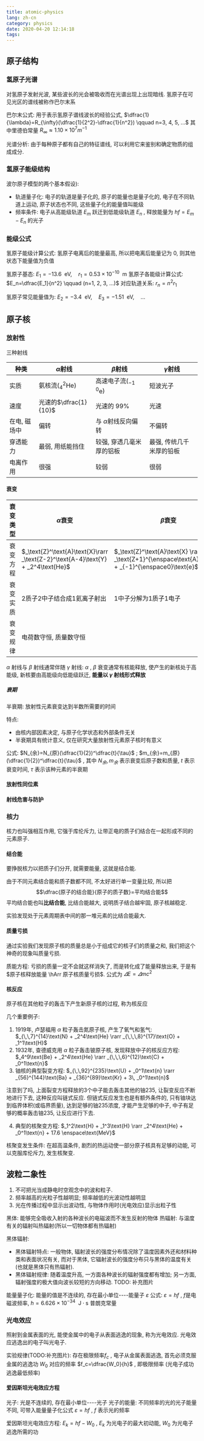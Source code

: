 ```yaml
---
title: atomic-physics
lang: zh-cn
category: physics
date: 2020-04-20 12:14:18
tags:
---
```


## 原子结构

### 氢原子光谱

对氢原子发射光波, 某些波长的光会被吸收而在光谱出现上出现暗线. 氢原子在可见光区的谱线被称作巴尔末系

巴尔末公式: 用于表示氢原子谱线波长的经验公式, $\dfrac{1}{\lambda}=R_{\infty}(\dfrac{1}{2^2}-\dfrac{1}{n^2}) \qquad n=3, 4, 5, ...$
其中里德伯常量 $R_{\infty}\approx1.10\times10^7 m^{-1}$

光谱分析: 由于每种原子都有自己的特征谱线, 可以利用它来鉴别和确定物质的组成成分.

### 氢原子能级结构

波尔原子模型的两个基本假设):
* 轨道量子化:
  电子的轨道是量子化的, 原子的能量也是量子化的, 电子在不同轨道上运动, 原子状态也不同, 这些量子化的能量值叫能级
* 频率条件:
  电子从高能级轨道 $E_m$ 跃迁到低能级轨道 $E_n$ , 释放能量为 $hf=E_m-E_n$ 的光子

### 能级公式

氢原子能级计算公式:
氢原子电离后的能量最高, 所以把电离后能量记为 0, 则其他状态下能量值为负值

氢原子基态: $E_1=-13.6 \enspace\text{eV},\quad r_1=0.53\times10^{-10} \enspace\text{m}$
氢原子各能级计算公式: $E_n=\dfrac{E_1}{n^2} \qquad (n=1, 2, 3, ...)$
对应轨道关系: $r_n=n^2r_1$

氢原子常见能量值为: $E_2=-3.4 \enspace\text{eV},\quad E_3=-1.51 \enspace\text{eV},\quad ...$

## 原子核

### 放射性

三种射线

| 种类 | $\alpha$射线 | $\beta$射线 | $\gamma$射线 |
| --- | ------------ | ----------- | ----------- |
| 实质 | 氨核流($_4^2\text{He}$) | 高速电子流($_{-1}^{\enspace0}\text{e}$) | 短波光子 |
| 速度 | 光速的$\dfrac{1}{10}$ | 光速的 $99\%$ | 光速 |
| 在电, 磁场中 | 偏转 | 与 $\alpha$射线反向偏转 | 不偏转 |
| 穿透能力 | 最弱, 用纸能挡住 | 较强, 穿透几毫米厚的铝板 | 最强, 传统几千米厚的铅板 |
| 电离作用 | 很强 | 较弱 | 很弱 |
 
#### 衰变

| 衰变类型 | $\alpha$衰变 | $\beta$衰变 |
| ------- | ------------ | ---------- |
| 衰变方程 | $_\text{Z}^\text{A}\text{X}\rarr _\text{Z-2}^\text{A-4}\text{Y} + _2^4\text{He}$ | $_\text{Z}^\text{A}\text{X} \rarr _\text{Z+1}^{\enspace\text{A}}\text{Y} + _{-1}^{\enspace0}\text{e}$ |
| 衰变实质 | 2质子2中子结合成1氦离子射出 | 1中子分解为1质子1电子 |
| 衰变规律 | 电荷数守恒, 质量数守恒 |

$\alpha$ 射线与 $\beta$ 射线通常伴随 $\gamma$ 射线: $\alpha$ , $\beta$ 衰变通常有核能释放, 使产生的新核处于高能级, 新核要由高能级向低能级跃迁, **能量以 $\gamma$ 射线形式释放**

##### 衰期

半衰期: 放射性元素衰变达到半数所需要的时间

特点:
* 由核内部因素决定, 与原子化学状态和外部条件无关
* 半衰期具有统计意义, 仅在研究大量放射性元素原子核时有意义

公式: $N_{余}=N_{原}(\dfrac{1}{2})^\dfrac{t}{\tau}$ ; $m_{余}=m_{原}(\dfrac{1}{2})^\dfrac{t}{\tau}$ , 其中 $N_{余}, m_{余}$ 表示衰变后原子数和质量, $t$ 表示衰变时间, $\tau$ 表示该种元素的半衰期

#### 放射性同位素

#### 射线危害与防护

### 核力

核力也叫强相互作用, 它强于库伦斥力, 让带正电的质子们结合在一起形成不同的元素原子.

#### 结合能

要挣脱核力以把质子们分开, 就需要能量, 这就是结合能.

由于不同元素结合能和质子数都不同, 不太好进行单一变量比较, 所以把
$$\dfrac{原子的结合能}{原子的质子数}=平均结合能$$
平均结合能也叫**比结合能**, 比结合能越大, 说明质子结合越牢固, 原子核越稳定.

实验发现处于元素周期表中间的那一堆元素的比结合能最大.

#### 质量亏损

通过实验我们发现原子核的质量总是小于组成它的核子们的质量之和, 我们把这个神奇的现象叫质量亏损.

质能方程: 亏损的质量一定不会就这样消失了, 而是转化成了能量释放出来, 于是有 $原子核释放能量 \hArr 原子核质量亏损$. 公式为 $\varDelta E=\varDelta mc^2$

#### 核反应

原子核在其他粒子的轰击下产生新原子核的过程, 称为核反应

几个重要例子:
1. 1919年, 卢瑟福用 $\alpha$ 粒子轰击氮原子核, 产生了氧气和氢气: $_{\,\,7}^{14}\text{N} + _2^4\text{He} \rarr _{\,\,\,8}^{17}\text{O} + _1^1\text{H}$
2. 1932年, 查德威克用 $\alpha$ 粒子轰击铍原子核, 发现释放中子的核反应方程: $_4^9\text{Be} + _2^4\text{He} \rarr _{\,\,\,6}^{12}\text{C} + _0^1\text{n}$
3. 铀核的典型裂变方程: $_{\,\,92}^{235}\text{U} + _0^1\text{n} \rarr _{56}^{144}\text{Ba} + _{36}^{89}\text{Kr} + 3\, _0^1\text{n}$

注意到了吗, 上面裂变方程释放的3个中子能去轰击其他的铀235, 让裂变反应不断地进行下去, 这种反应叫链式反应.
但链式反应发生也是有额外条件的, 只有铀块达到临界体积(或临界质量), 达到足够的铀235浓度, 才能产生足够的中子, 中子有足够的概率轰击铀235, 让反应进行下去.

4. 典型的核聚变方程: $_1^2\text{H} + _1^3\text{H} \rarr _2^4\text{He} + _0^1\text{n} + 17.6 \enspace\text{MeV}$

核聚变发生条件: 在超高温条件, 剧烈的热运动使一部分原子核具有足够的动能, 可以克服库伦斥力, 发生核聚变.

## 波粒二象性

1. 不可把光当成静电时空观念中的波和粒子.
2. 频率越高的光粒子性越明显; 频率越低的光波动性越明显
3. 光在传播过程中显示出波动性, 与物体作用时(光电效应)显示出粒子性

黑体: 能够完全吸收入射的各种波长的电磁波而不发生反射的物体
热辐射: 与温度有关的辐射叫热辐射(所以一切物体都有热辐射)

黑体辐射:
* 黑体辐射特点: 一般物体, 辐射波长的强度分布情况除了温度因素外还和材料种类和表面状况有关, 而对于黑体, 它辐射波长的强度分布只与黑体的温度有关(也就是黑体只有热辐射).
* 黑体辐射规律: 随着温度升高, 一方面各种波长的辐射强度都有增加; 另一方面, 辐射强度的极大值向波长较短的方向移动. TODO: 补充图片

能量量子化: 能量的值是不连续的, 存在最小单位----能量子 $\varepsilon$
公式: $\varepsilon=hf$ , $f$是电磁波频率, $h=6.626\times10^{-34} \enspace\text{J}\cdot\text{s}$ 普朗克常量

### 光电效应

照射到金属表面的光, 能使金属中的电子从表面逃逸的现象, 称为光电效应.
光电效应逃逸出的电子叫光电子.

实验规律(TODO:补充图片): 存在极限频率$f_c$ , 电子从金属表面逃逸, 首先必须克服金属的逃逸功 $W_0$ 对应的频率 $f_c=\dfrac{W_0}{h}$ , 即极限频率 (光电子成功逃逸最低频率)

#### 爱因斯坦光电效应方程

光子: 光是不连续的, 存在最小单位----光子
光子的能量: 不同频率的光的光子能量不同, 可带入能量量子化公式 $\varepsilon=hf$ , $f$ 表示光的频率

爱因斯坦光电效应方程: $E_k=hf-W_0$ , $E_k$ 为光电子的最大初动能, $W_0$ 为光电子逃逸所需的功
